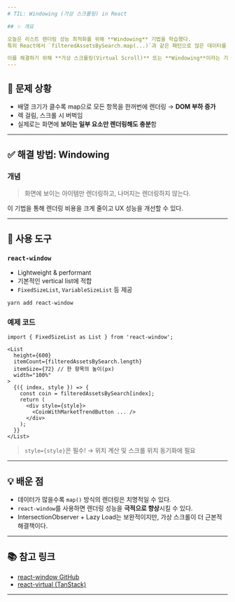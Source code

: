 ```yaml
---
# TIL: Windowing (가상 스크롤링) in React

## ✨ 개요

오늘은 리스트 렌더링 성능 최적화를 위해 **Windowing** 기법을 학습했다.
특히 React에서 `filteredAssetsBySearch.map(...)`과 같은 패턴으로 많은 데이터를 한꺼번에 렌더링할 때, 브라우저 성능 이슈가 발생할 수 있다.

이를 해결하기 위해 **가상 스크롤링(Virtual Scroll)** 또는 **Windowing**이라는 기술이 사용된다.
---
```


## 🧠 문제 상황

- 배열 크기가 클수록 map으로 모든 항목을 한꺼번에 렌더링 → **DOM 부하 증가**
- 렉 걸림, 스크롤 시 버벅임
- 실제로는 화면에 **보이는 일부 요소만 렌더링해도 충분**함

---

## ✅ 해결 방법: Windowing

### 개념

> 화면에 보이는 아이템만 렌더링하고, 나머지는 렌더링하지 않는다.

이 기법을 통해 렌더링 비용을 크게 줄이고 UX 성능을 개선할 수 있다.

---

## 🔧 사용 도구

### `react-window`

- Lightweight & performant
- 기본적인 vertical list에 적합
- `FixedSizeList`, `VariableSizeList` 등 제공

```bash
yarn add react-window
```

### 예제 코드

```tsx
import { FixedSizeList as List } from 'react-window';

<List
  height={600}
  itemCount={filteredAssetsBySearch.length}
  itemSize={72} // 한 항목의 높이(px)
  width="100%"
>
  {({ index, style }) => {
    const coin = filteredAssetsBySearch[index];
    return (
      <div style={style}>
        <CoinWithMarketTrendButton ... />
      </div>
    );
  }}
</List>
```

> `style={style}`은 필수! → 위치 계산 및 스크롤 위치 동기화에 필요

---

## 💡 배운 점

- 데이터가 많을수록 `map()` 방식의 렌더링은 치명적일 수 있다.
- `react-window`를 사용하면 렌더링 성능을 **극적으로 향상**시킬 수 있다.
- IntersectionObserver + Lazy Load는 보완적이지만, 가상 스크롤이 더 근본적 해결책이다.

---

## 📚 참고 링크

- [react-window GitHub](https://github.com/bvaughn/react-window)
- [react-virtual (TanStack)](https://tanstack.com/virtual/v3)

---
